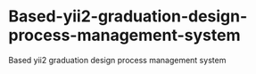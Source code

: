 # Based-yii2-graduation-design-process-management-system
Based yii2 graduation design process management system
